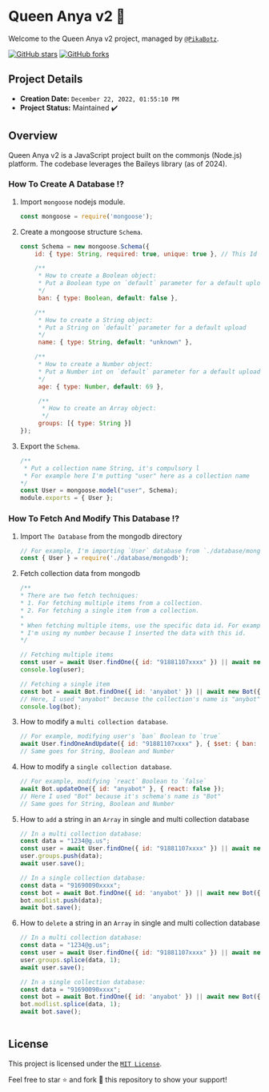 # Queen Anya v2 🎀

Welcome to the Queen Anya v2 project, managed by [`@PikaBotz`](https://github.com/PikaBotz).

[![GitHub stars](https://img.shields.io/github/stars/PikaBotz/anya_v2-MD?style=social)](https://github.com/PikaBotz/anya_v2-MD/stargazers)
[![GitHub forks](https://img.shields.io/github/forks/PikaBotz/anya_v2-MD?style=social)](https://github.com/PikaBotz/anya_v2-MD/network/members)

## Project Details

- **Creation Date:** `December 22, 2022, 01:55:10 PM`
- **Project Status:** Maintained ✔️

## Overview

Queen Anya v2 is a JavaScript project built on the commonjs (Node.js) platform. The codebase leverages the Baileys library (as of 2024).

### How To Create A Database ⁉️

1. Import `mongoose` nodejs module.

   ```javascript
   const mongoose = require('mongoose');

2. Create a mongoose structure `Schema`.

   ```javascript
   const Schema = new mongoose.Schema({
       id: { type: String, required: true, unique: true }, // This Id string is compulsory for flexible data modifications
   
       /**
        * How to create a Boolean object:
        * Put a Boolean type on `default` parameter for a default upload object
        */
        ban: { type: Boolean, default: false },

       /**
        * How to create a String object:
        * Put a String on `default` parameter for a default upload
        */
        name: { type: String, default: "unknown" },

       /**
        * How to create a Number object:
        * Put a Number int on `default` parameter for a default upload
        */
        age: { type: Number, default: 69 },

        /**
         * How to create an Array object:
         */
        groups: [{ type: String }]
   });

3. Export the `Schema`.

   ```javascript
   /**
    * Put a collection name String, it's compulsory l
    * For example here I'm putting "user" here as a collection name
   */
   const User = mongoose.model("user", Schema);
   module.exports = { User };

### How To Fetch And Modify This Database ⁉️

1. Import `The Database` from the mongodb directory

   ```javascript
   // For example, I'm importing `User` database from `./database/mongodb` directory here
   const { User } = require('./database/mongodb');

2. Fetch collection data from mongodb

   ```javascript
   /**
   * There are two fetch techniques:
   * 1. For fetching multiple items from a collection.
   * 2. For fetching a single item from a collection.
   *
   * When fetching multiple items, use the specific data id. For example, 
   * I'm using my number because I inserted the data with this id.
   */

   // Fetching multiple items
   const user = await User.findOne({ id: "91881107xxxx" }) || await new User({ id: "91881107xxxx" }).save();
   console.log(user);

   // Fetching a single item
   const bot = await Bot.findOne({ id: 'anyabot' }) || await new Bot({ id: 'anyabot' }).save(); 
   // Here, I used "anyabot" because the collection's name is "anybot".
   console.log(bot);

3. How to modify a `multi collection database`.

   ```javascript
   // For example, modifying user's `ban` Boolean to `true`
   await User.findOneAndUpdate({ id: "91881107xxxx" }, { $set: { ban: true } }, { new: true });
   // Same goes for String, Boolean and Number
   
4. How to modify a `single collection database`.
 
   ```javascript
   // For example, modifying `react` Boolean to `false`
   await Bot.updateOne({ id: "anyabot" }, { react: false });
   // Here I used "Bot" because it's schema's name is "Bot"
   // Same goes for String, Boolean and Number

5. How to `add` a string in an `Array` in single and multi collection database

   ```javascript
   // In a multi collection database:
   const data = "1234@g.us";
   const user = await User.findOne({ id: "91881107xxxx" }) || await new User({ id: "91881107xxxx" }).save();
   user.groups.push(data);
   await user.save();

   // In a single collection database:
   const data = "91690090xxxx";
   const bot = await Bot.findOne({ id: 'anyabot' }) || await new Bot({ id: 'anyabot' }).save(); 
   bot.modlist.push(data);
   await bot.save();
   
6. How to `delete` a string in an `Array` in single and multi collection database

    ```javascript
   // In a multi collection database:
   const data = "1234@g.us";
   const user = await User.findOne({ id: "91881107xxxx" }) || await new User({ id: "91881107xxxx" }).save();
   user.groups.splice(data, 1);
   await user.save();

   // In a single collection database:
   const data = "91690090xxxx";
   const bot = await Bot.findOne({ id: 'anyabot' }) || await new Bot({ id: 'anyabot' }).save(); 
   bot.modlist.splice(data, 1);
   await bot.save();
      
## License

This project is licensed under the [`MIT License`](LICENSE).

Feel free to star ⭐ and fork 🍴 this repository to show your support!
